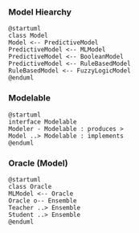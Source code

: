 ### Model Hiearchy
```
@startuml
class Model
Model <-- PredictiveModel
PredictiveModel <-- MLModel
PredictiveModel <-- BooleanModel
PredictiveModel <-- RuleBasedModel
RuleBasedModel <-- FuzzyLogicModel
@enduml
```

### Modelable
```
@startuml
interface Modelable
Modeler - Modelable : produces >
Model ..> Modelable : implements
@enduml
```

### Oracle (Model)
```
@startuml
class Oracle
MLModel <-- Oracle
Oracle o-- Ensemble
Teacher ..> Ensemble
Student ..> Ensemble
@enduml
```
